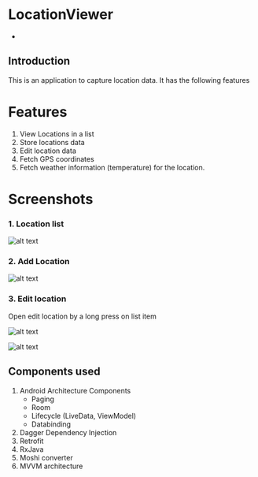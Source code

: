 # LocationViewer
-
## Introduction
This is an application to capture location data. It has the following features

# Features
1. View Locations in a list
2. Store locations data
3. Edit location data
4. Fetch GPS coordinates 
5. Fetch weather information (temperature) for the location.

# Screenshots
### 1. Location list

![alt text](Location_list.png  "Location list")

### 2. Add Location

![alt text](add_location.png "Location list")

### 3. Edit location
Open edit location by a long press on list item

![alt text](edit_choose_location.png "Location list")

![alt text](edit_location.png "Location list")

## Components used
1. Android Architecture Components
	- Paging
	- Room
	- Lifecycle (LiveData, ViewModel)
	- Databinding
2. Dagger Dependency Injection
3. Retrofit
4. RxJava
5. Moshi converter
6. MVVM architecture




